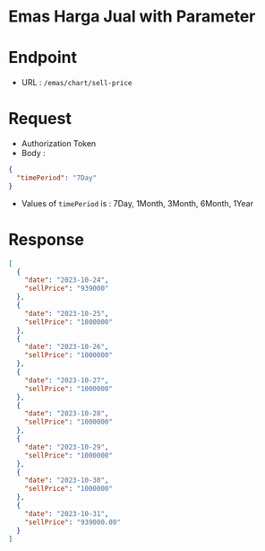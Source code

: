 # Emas Harga Jual with Parameter

# Endpoint

- URL : `/emas/chart/sell-price`

# Request

- Authorization Token
- Body :

```json
{
  "timePeriod": "7Day"
}
```

- Values of `timePeriod` is : 7Day, 1Month, 3Month, 6Month, 1Year

# Response

```json
[
  {
    "date": "2023-10-24",
    "sellPrice": "939000"
  },
  {
    "date": "2023-10-25",
    "sellPrice": "1800000"
  },
  {
    "date": "2023-10-26",
    "sellPrice": "1000000"
  },
  {
    "date": "2023-10-27",
    "sellPrice": "1000000"
  },
  {
    "date": "2023-10-28",
    "sellPrice": "1000000"
  },
  {
    "date": "2023-10-29",
    "sellPrice": "1000000"
  },
  {
    "date": "2023-10-30",
    "sellPrice": "1000000"
  },
  {
    "date": "2023-10-31",
    "sellPrice": "939000.00"
  }
]
```
